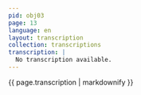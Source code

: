 ```yaml
---
pid: obj03
page: 13
language: en
layout: transcription
collection: transcriptions
transcription: |
  No transcription available.
---
```


{{ page.transcription | markdownify }}
